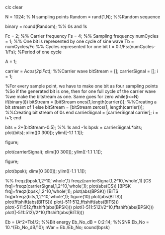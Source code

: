 clc 
clear

N = 1024; % N sampling points
Random = rand(1,N); %%Random sequence

binary = round(Random); %% 0s and 1s

Fc = 2; %% Carrier frequency
Fs = 4; %% Sampling frequency
numCycles = 1; %% One bit is represented by one cycle of sine wave 
Tb = numCycles/Fc  %% Cycles represented for one bit
t = 0:1/Fs:(numCycles-1/Fs); %Period of one cycle

A = 1;

carrier = A*cos(2*pi*Fc*t); %%Carrier wave
bitStream = [];
carrierSignal = [];
i = 1;

%For every sample point, we have to make one bit as four sampling points
%So if the generated bit is one, then for one full cycle of the carrier wave
%we make the bitstream as one. Same goes for zero
while(i<=N)
    if(binary(i))
        bitStream = [bitStream ones(1,length(carrier))]; %%Creating a bit stream of 1
    else
        bitStream = [bitStream zeros(1, length(carrier))]; %%Creating bit stream of 0s 
    end
    carrierSignal = [carrierSignal carrier];
    i = i+1;
end

bits = 2*(bitStream-0.5); %% 1s and -1s
bpsk = carrierSignal.*bits;
plot(bits);
xlim([0 300]);
ylim([-1.1 1.1]);


figure;

plot(carrierSignal);
xlim([0 300]);
ylim([-1.1 1.1]);

figure;

plot(bpsk);
xlim([0 300]);
ylim([-1.1 1.1]);

%%
freqz(bpsk,1,2^10,'whole',1)
freqz(carrierSignal,1,2^10,'whole',1)
[CS frq]=freqz(carrierSignal,1,2^10,'whole',1);
plot(abs(CS))
[BPSK frq]=freqz(bpsk,1,2^10,'whole',1);
plot(abs(BPSK))
[BITS frq]=freqz(bits,1,2^10,'whole',1);
figure(10)
plot(abs(BITS))
plot(fftshift(abs(BITS)))
plot(-511:512,fftshift(abs(BITS)))
plot(-511:512,fftshift(abs(BPSK)))
plot((-511:512)/2^10,fftshift(abs(BPSK)))
plot((-511:512)/2^10,fftshift(abs(BITS)))


Eb = (A^2*Tb)/2; %%Bit energy
Eb_No_dB = 0:2:14; %%SNR
Eb_No = 10.^(Eb_No_dB/10);
nVar = Eb./Eb_No;
sound(bpsk)

